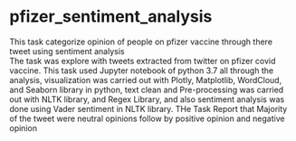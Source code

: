 # pfizer_sentiment_analysis
This task categorize opinion of people on pfizer vaccine through there tweet using sentiment analysis  
The task was explore with tweets extracted from twitter on pfizer covid vaccine.
This task used Jupyter notebook of python 3.7 all through the analysis, visualization was carried out with Plotly, Matplotlib, WordCloud, and Seaborn library in python, text clean and Pre-processing was carried out with NLTK library, and Regex Library, and also sentiment analysis was done using Vader sentiment in NLTK library.
THe Task Report that Majority of the tweet were neutral opinions follow by positive opinion and negative opinion 
